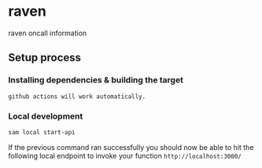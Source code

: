 # raven

raven oncall information

## Setup process

### Installing dependencies & building the target 

```shell
github actions will work automatically.
```

### Local development

```bash
sam local start-api
```

If the previous command ran successfully you should now be able to hit the following local endpoint to invoke your function `http://localhost:3000/`